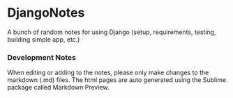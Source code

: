 # DjangoNotes
A bunch of random notes for using Django (setup, requirements, testing, building simple app, etc.)

### Development Notes
When editing or adding to the notes, please only make changes to the markdown (.md) files. The html pages are auto generated using the Sublime package called Markdown Preview.
